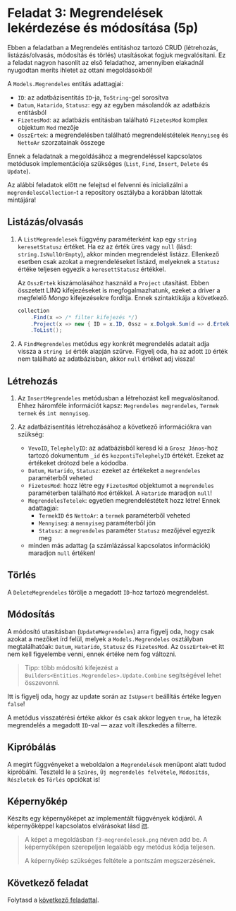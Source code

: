 # Feladat 3: Megrendelések lekérdezése és módosítása (5p)

Ebben a feladatban a Megrendelés entitáshoz tartozó CRUD (létrehozás, listázás/olvasás, módosítás és törlés) utasításokat fogjuk megvalósítani. Ez a feladat nagyon hasonlít az első feladathoz, amennyiben elakadnál nyugodtan meríts ihletet az ottani megoldásokból!

A `Models.Megrendeles` entitás adattagjai:

- `ID`: az adatbázisentitás `ID`-ja, `ToString`-gel sorosítva
- `Datum`, `Hatarido`, `Statusz`: egy az egyben másolandók az adatbázis entitásból
- `FizetesMod`: az adatbázis entitásban található `FizetesMod` komplex objektum `Mod` mezője
- `OsszErtek`: a megrendelésben található megrendeléstételek `Mennyiseg` és `NettoAr` szorzatainak összege

Ennek a feladatnak a megoldásához a megrendeléssel kapcsolatos metódusok implementációja szükséges (`List`, `Find`, `Insert`, `Delete` és `Update`).

Az alábbi feladatok előtt ne felejtsd el felvenni és inicializálni a `megrendelesCollection`-t a repository osztályba a korábban látottak mintájára!

## Listázás/olvasás

1. A `ListMegrendelesek` függvény paraméterként kap egy `string keresetStatusz` értéket. Ha ez az érték üres vagy `null` (lásd: `string.IsNullOrEmpty`), akkor minden megrendelést listázz. Ellenkező esetben csak azokat a megrendeléseket listázd, melyeknek a `Statusz` értéke teljesen egyezik a `keresettStatusz` értékkel.

   Az `OsszErtek` kiszámolásához használd a `Project` utasítást. Ebben összetett LINQ kifejezéseket is megfogalmazhatunk, ezeket a driver a megfelelő _Mongo_ kifejezésekre fordítja. Ennek szintaktikája a következő.

   ```csharp
   collection
       .Find(x => /* filter kifejezés */)
       .Project(x => new { ID = x.ID, Ossz = x.Dolgok.Sum(d => d.Ertek), /* ... */ })
       .ToList();
   ```

1. A `FindMegrendeles` metódus egy konkrét megrendelés adatait adja vissza a `string id` érték alapján szűrve. Figyelj oda, ha az adott `ID` érték nem található az adatbázisban, akkor `null` értéket adj vissza!

## Létrehozás

1. Az `InsertMegrendeles` metódusban a létrehozást kell megvalósítanod. Ehhez háromféle információt kapsz: `Megrendeles megrendeles`, `Termek termek` és `int mennyiseg`.

1. Az adatbázisentitás létrehozásához a következő információkra van szükség:
   - `VevoID`, `TelephelyID`: az adatbázisból keresd ki a `Grosz János`-hoz tartozó dokumentum `_id` és `kozpontiTelephelyID` értékét. Ezeket az értékeket drótozd bele a kódodba.
   - `Datum`, `Hatarido`, `Statusz`: ezeket az értékeket a `megrendeles` paraméterből veheted
   - `FizetesMod`: hozz létre egy `FizetesMod` objektumot a `megrendeles` paraméterben található `Mod` értékkel. A `Hatarido` maradjon `null`!
   - `MegrendelesTetelek`: egyetlen megrendeléstételt hozz létre! Ennek adattagjai:
     - `TermekID` és `NettoAr`: a `termek` paraméterből veheted
     - `Mennyiseg`: a `mennyiseg` paraméterből jön
     - `Statusz`: a `megrendeles` paraméter `Statusz` mezőjével egyezik meg
   - minden más adattag (a számlázással kapcsolatos információk) maradjon `null` értéken!

## Törlés

A `DeleteMegrendeles` törölje a megadott `ID`-hoz tartozó megrendelést.

## Módosítás

A módosító utasításban (`UpdateMegrendeles`) arra figyelj oda, hogy csak azokat a mezőket írd felül, melyek a `Models.Megrendeles` osztályban megtalálhatóak: `Datum`, `Hatarido`, `Statusz` és `FizetesMod`. Az `OsszErtek`-et itt nem kell figyelembe venni, ennek értéke nem fog változni.

> Tipp: több módosító kifejezést a `Builders<Entities.Megrendeles>.Update.Combine` segítségével lehet összevonni.

Itt is figyelj oda, hogy az update során az `IsUpsert` beállítás értéke legyen `false`!

A metódus visszatérési értéke akkor és csak akkor legyen `true`, ha létezik megrendelés a megadott `ID`-val — azaz volt illeszkedés a filterre.

## Kipróbálás

A megírt függvényeket a weboldalon a `Megrendelések` menüpont alatt tudod kipróbálni. Teszteld le a `Szűrés`, `Új megrendelés felvétele`, `Módosítás`, `Részletek` és `Törlés` opciókat is!

## Képernyőkép

Készíts egy képernyőképet az implementált függvények kódjáról. A képernyőképpel kapcsolatos elvárásokat lásd [itt](../README.md#képernyőképek).

> A képet a megoldásban `f3-megrendelesek.png` néven add be. A képernyőképen szerepeljen legalább egy metódus kódja teljesen.
>
> A képernyőkép szükséges feltétele a pontszám megszerzésének.

## Következő feladat

Folytasd a [következő feladattal](Feladat-4.md).
